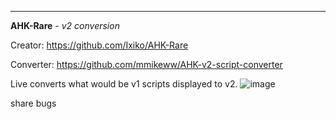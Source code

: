 

------

**AHK-Rare** - *v2 conversion* 

Creator: https://github.com/Ixiko/AHK-Rare

Converter: https://github.com/mmikeww/AHK-v2-script-converter

Live converts what would be v1 scripts displayed to v2. 
![image](https://user-images.githubusercontent.com/98753696/232941984-0f3bc6ee-317a-433f-9a24-ef6a1b5780f9.png)

share bugs 
